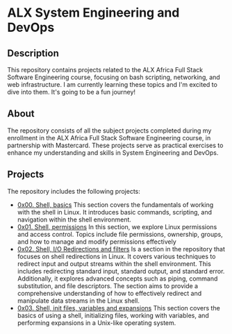 # ALX System Engineering and DevOps

## Description

This repository contains projects related to the ALX Africa Full Stack Software Engineering course, focusing on bash scripting, networking, and web infrastructure. I am currently learning these topics and I'm excited to dive into them. It's going to be a fun journey!

## About

The repository consists of all the subject projects completed during my enrollment in the ALX Africa Full Stack Software Engineering course, in partnership with Mastercard. These projects serve as practical exercises to enhance my understanding and skills in System Engineering and DevOps.

## Projects

The repository includes the following projects:

- [0x00. Shell, basics](./0x00-shell_basics) This section covers the fundamentals of working with the shell in Linux. It introduces basic commands, scripting, and navigation within the shell environment.
- [0x01. Shell, permissions](./0x01-shell_permissions) In this section, we explore Linux permissions and access control. Topics include file permissions, ownership, groups, and how to manage and modify permissions effectively
- [0x02. Shell, I/O Redirections and filters](./0x02-shell_redirections) Is a section in the repository that focuses on shell redirections in Linux. It covers various techniques to redirect input and output streams within the shell environment. This includes redirecting standard input, standard output, and standard error. Additionally, it explores advanced concepts such as piping, command substitution, and file descriptors. The section aims to provide a comprehensive understanding of how to effectively redirect and manipulate data streams in the Linux shell.
- [0x03. Shell, init files, variables and expansions](./0x03-shell_variables_expansions) This section covers the basics of using a shell, initializing files, working with variables, and performing expansions in a Unix-like operating system.
